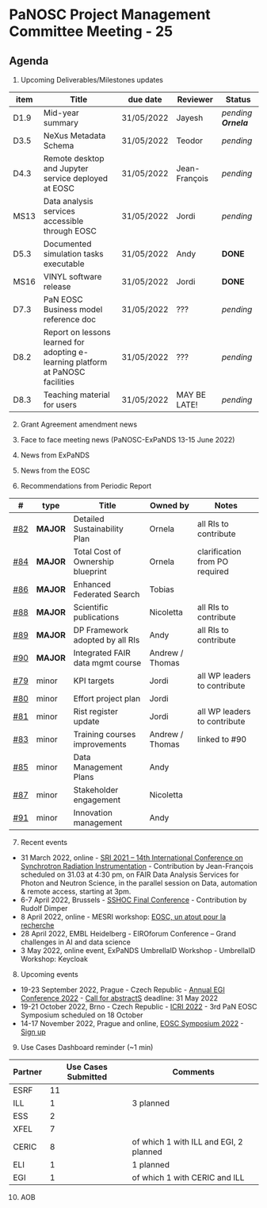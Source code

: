 PaNOSC Project Management Committee Meeting - 25
=========================================================

Agenda
------	

1. Upcoming Deliverables/Milestones updates

| item |    Title    | due date | Reviewer | Status |
| ---- | ----------- | -------- | -------- | -------|
| D1.9 | Mid-year summary | 31/05/2022 | Jayesh | *pending **Ornela*** |
| D3.5 | NeXus Metadata Schema | 31/05/2022 | Teodor | *pending* |
| D4.3 | Remote desktop and Jupyter service deployed at EOSC | 31/05/2022 | Jean-François | *pending* |
| MS13 | Data analysis services accessible through EOSC | 31/05/2022 | Jordi | *pending* |
| D5.3 | Documented simulation tasks executable | 31/05/2022 | Andy | **DONE** |
| MS16 | VINYL software release | 31/05/2022 | Jordi | **DONE** |
| D7.3 | PaN EOSC Business model reference doc | 31/05/2022 | ???  |  *pending* |
| D8.2 | Report on lessons learned for adopting e-learning platform at PaNOSC facilities | 31/05/2022 | ??? | *pending* |
| D8.3 | Teaching material for users | 31/05/2022 | MAY BE LATE! | *pending* |

2. Grant Agreement amendment news

3. Face to face meeting news (PaNOSC-ExPaNDS 13-15 June 2022)

4. News from ExPaNDS

5. News from the EOSC

6. Recommendations from Periodic Report

|  #  | type | Title | Owned by | Notes |
| --- | ---- | ----- | -------- | ----- |
| [#82](https://github.com/panosc-eu/panosc/issues/82) | **MAJOR** | Detailed Sustainability Plan | Ornela | all RIs to contribute |
| [#84](https://github.com/panosc-eu/panosc/issues/84) | **MAJOR** | Total Cost of Ownership blueprint | Ornela | clarification from PO required |
| [#86](https://github.com/panosc-eu/panosc/issues/86) | **MAJOR** | Enhanced Federated Search | Tobias | |
| [#88](https://github.com/panosc-eu/panosc/issues/88) | **MAJOR** | Scientific publications | Nicoletta | all RIs to contribute |
| [#89](https://github.com/panosc-eu/panosc/issues/89) | **MAJOR** | DP Framework adopted by all RIs | Andy | all RIs to contribute |
| [#90](https://github.com/panosc-eu/panosc/issues/90) | **MAJOR** | Integrated FAIR data mgmt course | Andrew / Thomas |
| [#79](https://github.com/panosc-eu/panosc/issues/79) | minor | KPI targets | Jordi | all WP leaders to contribute |
| [#80](https://github.com/panosc-eu/panosc/issues/80) | minor | Effort project plan | Jordi |  |
| [#81](https://github.com/panosc-eu/panosc/issues/81) | minor | Rist register update | Jordi | all WP leaders to contribute |
| [#83](https://github.com/panosc-eu/panosc/issues/83) | minor | Training courses improvements | Andrew / Thomas | linked to #90 |
| [#85](https://github.com/panosc-eu/panosc/issues/85) | minor | Data Management Plans | Andy | | 
| [#87](https://github.com/panosc-eu/panosc/issues/87) | minor | Stakeholder engagement | Nicoletta | | 
| [#91](https://github.com/panosc-eu/panosc/issues/91) | minor | Innovation management | Andy | | 

7. Recent events
* 31 March 2022, online - [SRI 2021 – 14th International Conference on Synchrotron Radiation Instrumentation](https://www.panosc.eu/events/panosc-at-sri-2021-14th-international-conference-on-synchrotron-radiation-instrumentation/) - Contribution by Jean-François scheduled on 31.03 at 4:30 pm, on FAIR Data Analysis Services for Photon and Neutron Science, in the parallel session on Data, automation & remote access, starting at 3pm.
* 6-7 April 2022, Brussels - [SSHOC Final Conference](https://www.panosc.eu/events/sshoc-final-conference/) - Contribution by Rudolf Dimper
* 8 April 2022, online - MESRI workshop: [EOSC, un atout pour la recherche](https://www.panosc.eu/events/workshop-in-french-eosc-a-resource-for-research/)
* 28 April 2022, EMBL Heidelberg - EIROforum Conference – Grand challenges in AI and data science
* 3 May 2022, online event, ExPaNDS UmbrellaID Workshop - UmbrellaID Workshop: Keycloak

8. Upcoming events

* 19-23 September 2022, Prague - Czech Republic - [Annual EGI Conference 2022](https://indico.egi.eu/event/5882/overview) - [Call for abstractS](https://indico.egi.eu/event/5882/abstracts/) deadline: 31 May 2022
* 19-21 October 2022, Brno - Czech Republic - [ICRI 2022](https://www.icri2022.cz/) - 3rd PaN EOSC Symposium scheduled on 18 October
* 14-17 November 2022, Prague and online, [EOSC Symposium 2022](https://eosc-portal.eu/events/eosc-symposium-2022) - [Sign up](https://eosc.us6.list-manage.com/track/click?u=bd106f33ba5f588652c5ad1a4&id=e52c4307a6&e=13138fee77)

9. Use Cases Dashboard reminder (~1 min)

| Partner | Use Cases Submitted | Comments |
| ------- | ------------------- | -------- |
| ESRF  |  11  |  |
| ILL   |  1  | 3 planned  | of which 1 w CERIC and EGI)
| ESS   |  2  |   |
| XFEL  |  7  |   |
| CERIC |  8  | of which 1 with ILL and EGI, 2 planned |
| ELI   |  1  | 1 planned  |
| EGI   |  1  | of which 1 with CERIC and ILL | 

10. AOB
